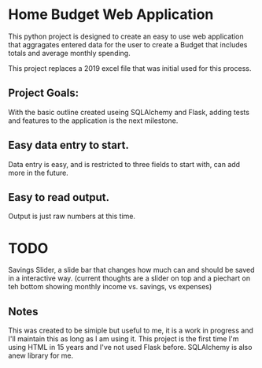 # Home Budget Web Application 

This python project is designed to create an easy to use web application that aggragates entered data for the user to create a Budget that includes totals and average monthly spending. 

This project replaces a 2019 excel file that was initial used for this process. 

## Project Goals:
With the basic outline created useing SQLAlchemy and Flask, adding tests and features to the application is the next milestone. 



## Easy data entry to start. 
Data entry is easy, and is restricted to three fields to start with, can add more in the future. 

## Easy to read output. 

Output is just raw numbers at this time.

# TODO
 
Savings Slider, a slide bar that changes how much can and should be saved in a interactive way. 
(current thoughts are a slider on top and a piechart on teh bottom showing monthly income vs. savings, vs expenses)

## Notes

This was created to be simiple but useful to me, it is a work in progress and I'll maintain this as long as I am using it. 
This project is the first time I'm using HTML in 15 years and I've not used Flask before. SQLAlchemy is also anew library for me.  


